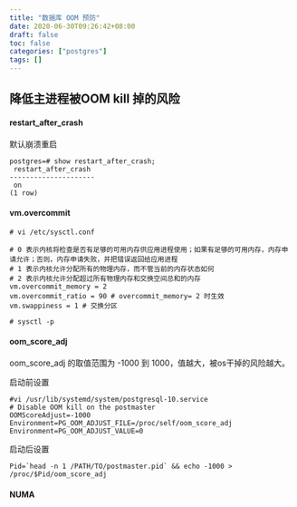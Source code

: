 ```yaml
---
title: "数据库 OOM 预防"
date: 2020-06-30T09:26:42+08:00
draft: false
toc: false
categories: ["postgres"]
tags: []
---
```


## 降低主进程被OOM kill 掉的风险

####  restart_after_crash

默认崩溃重启
```
postgres=# show restart_after_crash;
 restart_after_crash 
---------------------
 on
(1 row)

```

####  vm.overcommit 
```
# vi /etc/sysctl.conf

# 0 表示内核将检查是否有足够的可用内存供应用进程使用；如果有足够的可用内存，内存申请允许；否则，内存申请失败，并把错误返回给应用进程 
# 1 表示内核允许分配所有的物理内存，而不管当前的内存状态如何 
# 2 表示内核允许分配超过所有物理内存和交换空间总和的内存
vm.overcommit_memory = 2
vm.overcommit_ratio = 90 # overcommit_memory= 2 时生效
vm.swappiness = 1 # 交换分区

# sysctl -p
```

####  oom_score_adj

oom_score_adj 的取值范围为 -1000 到 1000，值越大，被os干掉的风险越大。

启动前设置
```
#vi /usr/lib/systemd/system/postgresql-10.service
# Disable OOM kill on the postmaster
OOMScoreAdjust=-1000
Environment=PG_OOM_ADJUST_FILE=/proc/self/oom_score_adj
Environment=PG_OOM_ADJUST_VALUE=0
```

启动后设置

```
Pid=`head -n 1 /PATH/TO/postmaster.pid` && echo -1000 > /proc/$Pid/oom_score_adj
```
####  NUMA 

```

```
